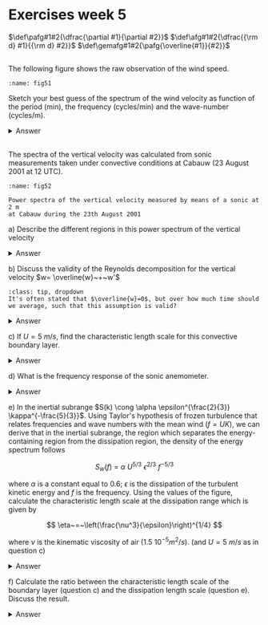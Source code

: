 # Exercises week 5
$\def\pafg#1#2{\dfrac{\partial #1}{\partial #2}}$
$\def\afg#1#2{\dfrac{{\rm d} #1}{{\rm d} #2}}$
$\def\gemafg#1#2{\pafg{\overline{#1}}{#2}}$

##
The following figure shows the raw observation of the wind speed.

```{figure} figures/figset51.png
:name: fig51
```

Sketch your best guess of the spectrum of the wind velocity as
function of the period (min), the frequency (cycles/min) and the
wave-number (cycles/m).

<details>
  <summary>Answer</summary>

It should be visible in the figure at which frequencies the eddies contain most energy.
In this exercise, not the angular frequencies, $\left(\omega=\frac{2\pi}{T}\right)$, and wave numbers, $\left(k=\frac{2\pi}{\lambda}\right)$, are used, but the ordinary ones: $f=\frac{1}{T}$ and $\nu=\frac{1}{\lambda}$.
In these equations $T$ and $\lambda$ denote the corresponding period and length scale.
The periods that seem most important are 1 minute and 0.1 minute (6 s).
The signal with a time scale of 1 minute contains most energy.
The corresponding sketch is shown in {numref}`fig411`.

```{figure} figures/exercise4_1_1.png
:name: fig411
Spectrum of the wind velocity as a function of time.
```

The conversion from time period to frequency is straight forward.
However, the dependency on the wave number is a bit harder.

$$
\overline{v}&=\lambda f\\
&= \frac{f}{\nu}\\
\nu &= \frac{f}{\overline{v}}
$$(for:41a)

Since $\overline{v} = 5\rm\,m\,s^{-1}$ according to the observations, it is known that $\nu = \frac{f}{\overline{v}} = f \frac{1}{5\rm\,m\,s^{-1}} = f \frac{1}{300} \rm\frac{min}{m}$.
According to Taylor's frozen turbulence assumption, $f$ and $\nu$ are proportional to each other (Equation {eq}`for:41a`).
Therefore, the sketch for these two variables are combined in {numref}`fig412`.

```{figure} figures/exercise4_1_2.png
:name: fig412
Spectrum of the wind velocity as a function of frequency, $f$, and wave number, $\nu$.
```

</details>

##
The spectra of the vertical velocity was calculated from sonic measurements
taken under convective conditions
at Cabauw (23 August 2001 at 12 UTC).

```{figure} figures/figset52.png
:name: fig52

Power spectra of the vertical velocity measured by means of a sonic at 2 m
at Cabauw during the 23th August 2001
```

a) Describe the different regions in this power spectrum of the vertical velocity

<details>
  <summary>Answer</summary>

1. Energy containing/producing range
2. Inertial subrange: redistribution, transport processes
3. Dissipation range

The border between 1 and 2 lies at the beginning of the relative straight decay of turbulence and the border between 2 and 3 at the end of this straight line.

</details>

b) Discuss the validity of the Reynolds decomposition for the vertical velocity $w=
\overline{w}~+~w'$
```{hint}
:class: tip, dropdown
It's often stated that $\overline{w}=0$, but over how much time should we average, such that this assumption is valid?
```

<details>
  <summary>Answer</summary>

If the spectrum is high, there is still a lot of energy associated with fluctuations of that frequency.
It is visible that for $f>0.005\rm\,Hz$, the energy is still high, so there are many fluctuations of that frequency.
To be able to average out all fluctuations for $\overline{w}$, one should measure long enough.

$$
T=\frac{1}{f} ,
$$

so $T_{\rm Av.}>200\rm\,s$.

</details>

c) If $U=5~m/s$, find the characteristic length scale for this convective boundary layer.

<details>
  <summary>Answer</summary>

The characteristic length scale is the scale that contains most energy.
From the figure, the corresponding frequency, $f$, is 0.05 Hz.

$$
U &= \lambda f\\
\lambda_{\rm char.} &= \frac{U}{f_{\rm char.}}
$$

Therefore, $\lambda_{\rm char.} = 100\rm\,m$.

</details>

d) What is the frequency response of the sonic anemometer.

<details>
  <summary>Answer</summary>

Frequency response: the frequency with which is measured.
This frequency corresponds to the highest frequency that's present in the corresponding Fourier spectrum. However, to prevent aliasing, spectra are evaluated until the Nyquist frequency, $f_{Nyquist}$. Since $f_{Nyquist} = \frac{f_{max}}{2}$ and $f_{nyquist}=10\rm\,Hz$, we know that $f_{max}=20\rm\,Hz$.

</details>

e) In the inertial subrange $S(k) \cong \alpha \epsilon^{\frac{2}{3}} \kappa^{-\frac{5}{3}}$. Using Taylor's hypothesis of frozen turbulence
that relates frequencies and wave numbers with the mean wind ($f = U K$), we can derive that in the inertial subrange, the region which separates the
energy-containing region from the dissipation region, the density of the energy spectrum follows

$$
S_w(f)~=~\alpha~U^{5/3}~\epsilon^{2/3}~f^{-5/3}
$$

where $\alpha$ is a constant equal to 0.6; $\epsilon$ is the dissipation of the turbulent kinetic energy and $f$ is the frequency.
Using the values of the figure, calculate the characteristic length scale at the dissipation
range which is given by

$$
\eta~=~\left(\frac{\nu^3}{\epsilon}\right)^{1/4}
$$

where $\nu$ is the kinematic viscosity of air ($1.5~10^{-5} m^2/s)$.
(and $U=5~m/s$ as in question c)

<details>
  <summary>Answer</summary>

Calculate the length scale of dissipation (Kolmogorov length scale): the length scale for which motions are dissipated by molecular processes.
This is the lower bound of the length scales that can be evaluated using the governing equations without losing their physical meaning.

$$
\eta = \left(\frac{\nu^3}{\epsilon}\right)^\frac{1}{4}
$$

$\nu=1.5\,10^{-5}\rm\,m^2\,s^{-1}$, but $\epsilon$ has to be calculated. In the inertial subrange

$$
S_w\left(f\right) &= \alpha\ U^\frac{5}{3}\epsilon^\frac{2}{3}f^{-\frac{5}{3}} , \\
\alpha&=0.6 .
$$

Since $f=1\rm\,Hz$ lies in this range, we can evaluate this equation for this value and

$$
0.01&=0.6\ 5^\frac{5}{3}\epsilon^\frac{2}{3}1^{-\frac{5}{3}} , \\
\epsilon^\frac{2}{3} &= \frac{1}{60\cdot 5^\frac{5}{3}} , \\
\epsilon &= 3.85\cdot10^{-5}.
$$

This is in SI units ($\rm\,m^2\,s^{-3}$). Filling it up results in $\eta = 3.1\,10^{-3}\rm\,m$, so $\eta=3.1\rm\,mm$

</details>

f) Calculate the ratio between the characteristic length scale of the
boundary layer (question c) and the dissipation length scale (question e).
Discuss the result.


<details>
  <summary>Answer</summary>

This ratio shows how many times the smallest scale involved has to be resolved in order to also resolve the characteristic process for at least one period.
The ratio is $R=\frac{100\rm\,m}{3\rm\,mm}$, so $R=3 \cdot 10^4$.
A normal PC (or even standard super computer) can not perform these calculations within reasonable time.

</details>
